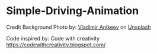 # Simple-Driving-Animation

Credit
Background Photo by:
<a href="https://unsplash.com/@anikeevxo?utm_source=unsplash&utm_medium=referral&utm_content=creditCopyText">Vladimir Anikeev</a> on <a href="https://unsplash.com/images/nature/cloud?utm_source=unsplash&utm_medium=referral&utm_content=creditCopyText">Unsplash</a>

Code inspired by: Code with creativity https://codewithcreativity.blogspot.com/
